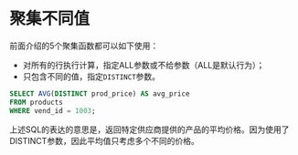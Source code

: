 # 聚集不同值

前面介绍的5个聚集函数都可以如下使用：
* 对所有的行执行计算，指定ALL参数或不给参数（ALL是默认行为）；
* 只包含不同的值，指定`DISTINCT`参数。

```sql
SELECT AVG(DISTINCT prod_price) AS avg_price
FROM products
WHERE vend_id = 1003;
```

上述SQL的表达的意思是，返回特定供应商提供的产品的平均价格。因为使用了DISTINCT参数，因此平均值只考虑多个不同的价格。
